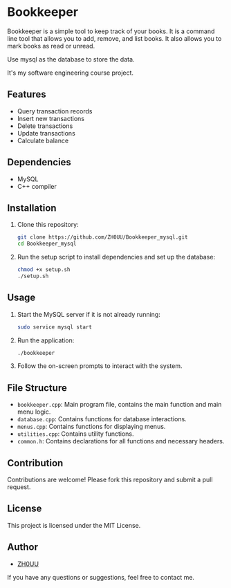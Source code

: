 # Bookkeeper

Bookkeeper is a simple tool to keep track of your books. It is a command line tool that allows you to add, remove, and list books. It also allows you to mark books as read or unread.

Use mysql as the database to store the data.

It's my software engineering course project.

## Features

- Query transaction records
- Insert new transactions
- Delete transactions
- Update transactions
- Calculate balance

## Dependencies

- MySQL
- C++ compiler

## Installation

1. Clone this repository:

   ```sh
   git clone https://github.com/ZH0UU/Bookkeeper_mysql.git
   cd Bookkeeper_mysql
   ```

2. Run the setup script to install dependencies and set up the database:
   ```sh
   chmod +x setup.sh
   ./setup.sh
   ```

## Usage

1. Start the MySQL server if it is not already running:

   ```sh
   sudo service mysql start
   ```

2. Run the application:

   ```sh
   ./bookkeeper
   ```

3. Follow the on-screen prompts to interact with the system.

## File Structure

- `bookkeeper.cpp`: Main program file, contains the main function and main menu logic.
- `database.cpp`: Contains functions for database interactions.
- `menus.cpp`: Contains functions for displaying menus.
- `utilities.cpp`: Contains utility functions.
- `common.h`: Contains declarations for all functions and necessary headers.

## Contribution

Contributions are welcome! Please fork this repository and submit a pull request.

## License

This project is licensed under the MIT License.

## Author

- [ZH0UU](https://github.com/ZH0UU)

If you have any questions or suggestions, feel free to contact me.
